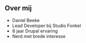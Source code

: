 ##  Over mij

* Daniel Beeke
* Lead Developer bij Studio Fonkel
* 8 jaar Drupal ervaring
* Nerd met brede interesse